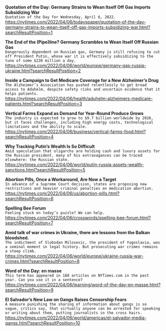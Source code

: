 **Quotation of the Day: Germany Strains to Wean Itself Off Gas Imports Subsidizing War**\
`Quotation of the Day for Wednesday, April 6, 2022.`\
https://nytimes.com/2022/04/06/todayspaper/quotation-of-the-day-germany-strains-to-wean-itself-off-gas-imports-subsidizing-war.html?searchResultPosition=1

**The End of the (Pipe)line? Germany Scrambles to Wean Itself Off Russian Gas**\
`Dangerously dependent on Russian gas, Germany is still refusing to cut off President Putin, whose war it is effectively subsidizing to the tune of some $220 million a day.`\
https://nytimes.com/2022/04/06/world/europe/germany-gas-russia-ukraine.html?searchResultPosition=2

**Inside a Campaign to Get Medicare Coverage for a New Alzheimer’s Drug**\
`The Alzheimer’s Association has pushed relentlessly to get broad access to Aduhelm, despite safety risks and uncertain evidence that it helps patients.`\
https://nytimes.com/2022/04/06/health/aduhelm-alzheimers-medicare-patients.html?searchResultPosition=3

**Vertical Farms Expand as Demand for Year-Round Produce Grows**\
`The industry is expected to grow to $9.7 billion worldwide by 2026, but it faces challenges, including high energy costs, technological limitations and the ability to scale.`\
https://nytimes.com/2022/04/06/business/vertical-farms-food.html?searchResultPosition=4

**Why Tracking Putin’s Wealth Is So Difficult**\
`Amid speculation that oligarchs are holding cash and luxury assets for the Russian president, many of his extravagances can be traced elsewhere: the Russian state.`\
https://nytimes.com/2022/04/06/world/putin-russia-assets-wealth-sanctions.html?searchResultPosition=5

**Abortion Pills, Once a Workaround, Are Now a Target**\
`In advance of a Supreme Court decision, states are proposing new restrictions and heavier criminal penalties on medication abortion.`\
https://nytimes.com/2022/04/06/us/abortion-pills.html?searchResultPosition=6

**Spelling Bee Forum**\
`Feeling stuck on today’s puzzle? We can help.`\
https://nytimes.com/2022/04/06/crosswords/spelling-bee-forum.html?searchResultPosition=7

**Amid talk of war crimes in Ukraine, there are lessons from the Balkan bloodshed.**\
`The indictment of Slobodan Milosevic, the president of Yugoslavia, was a seminal moment in legal history. But prosecuting war crimes remains a steep climb.`\
https://nytimes.com/2022/04/06/world/europe/ukraine-russia-war-crimes.html?searchResultPosition=8

**Word of the Day: en masse**\
`This term has appeared in 188 articles on NYTimes.com in the past year. Can you use it in a sentence?`\
https://nytimes.com/2022/04/06/learning/word-of-the-day-en-masse.html?searchResultPosition=9

**El Salvador’s New Law on Gangs Raises Censorship Fears**\
`A measure punishing the sharing of information about gangs is so vague, critics say, that virtually anyone can be arrested for speaking or writing about them, putting journalists in the cross hairs.`\
https://nytimes.com/2022/04/06/world/americas/el-salvador-media-gangs.html?searchResultPosition=10

